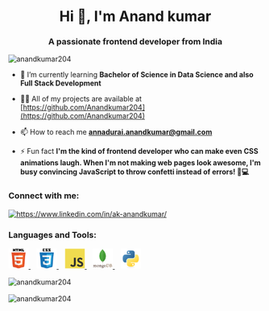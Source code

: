 <h1 align="center">Hi 👋, I'm Anand kumar</h1>
<h3 align="center">A passionate frontend developer from India</h3>

<p align="left"> <img src="https://komarev.com/ghpvc/?username=anandkumar204&label=Profile%20views&color=0e75b6&style=flat" alt="anandkumar204" /> </p>



- 🌱 I’m currently learning **Bachelor of Science in Data Science and also Full Stack Development**

- 👨‍💻 All of my projects are available at [https://github.com/Anandkumar204](https://github.com/Anandkumar204)

- 📫 How to reach me **annadurai.anandkumar@gmail.com**

- ⚡ Fun fact **I'm the kind of frontend developer who can make even CSS animations laugh. When I'm not making web pages look awesome, I'm busy convincing JavaScript to throw confetti instead of errors! 🎉💻**

<h3 align="left">Connect with me:</h3>
<p align="left">
<a href="https://linkedin.com/in/https://www.linkedin.com/in/ak-anandkumar/" target="blank"><img align="center" src="https://raw.githubusercontent.com/rahuldkjain/github-profile-readme-generator/master/src/images/icons/Social/linked-in-alt.svg" alt="https://www.linkedin.com/in/ak-anandkumar/" height="30" width="40" /></a>
</p>

<h3 align="left">Languages and Tools:</h3>
<p align="left">
  <a href="https://www.w3.org/html/" target="_blank" rel="noreferrer"> 
    <img src="https://raw.githubusercontent.com/devicons/devicon/master/icons/html5/html5-original-wordmark.svg" alt="html5" width="40" height="40"/>
  </a> &nbsp;&nbsp; 
  <a href="https://www.w3schools.com/css/" target="_blank" rel="noreferrer">
    <img src="https://raw.githubusercontent.com/devicons/devicon/master/icons/css3/css3-original-wordmark.svg" alt="css3" width="40" height="40"/> 
  </a> &nbsp;&nbsp;
  <a href="https://developer.mozilla.org/en-US/docs/Web/JavaScript" target="_blank" rel="noreferrer">
    <img src="https://raw.githubusercontent.com/devicons/devicon/master/icons/javascript/javascript-original.svg" alt="javascript" width="40" height="40"/> 
  </a>&nbsp;&nbsp; 
  <a href="https://www.mongodb.com/" target="_blank" rel="noreferrer">
    <img src="https://raw.githubusercontent.com/devicons/devicon/master/icons/mongodb/mongodb-original-wordmark.svg" alt="mongodb" width="40" height="40"/>
  </a> &nbsp;&nbsp; 
  <a href="https://www.python.org" target="_blank" rel="noreferrer">
    <img src="https://raw.githubusercontent.com/devicons/devicon/master/icons/python/python-original.svg" alt="python" width="40" height="40"/> 
  </a> 
</p>

<p><img align="center" src="https://github-readme-stats.vercel.app/api/top-langs?username=anandkumar204&show_icons=true&locale=en&layout=compact" alt="anandkumar204" /></p>



<p><img align="center" src="https://github-readme-streak-stats.herokuapp.com/?user=anandkumar204&" alt="anandkumar204" /></p>
